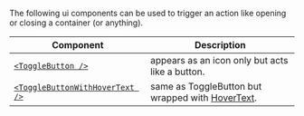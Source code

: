 The following ui components can be used to trigger an action like opening or closing a container (or anything).

| Component | Description |
| ---------- | ----------- |
|[`<ToggleButton />`](toggle-button.md) | appears as an icon only but acts like a button.|
|[`<ToggleButtonWithHoverText />`](toggle-button-with-hover-text.md) | same as ToggleButton but wrapped with [HoverText](../hover-text/hover-text.md).|